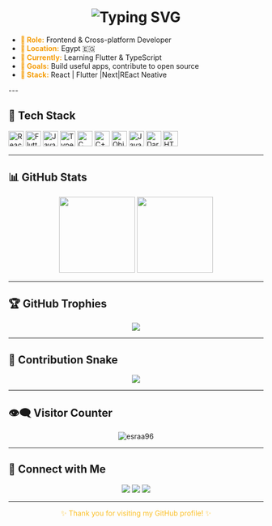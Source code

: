 <!-- 👇 GitHub Profile README Template - Customized by ChatGPT -->

<!-- Typing animation -->
<h1 align="center">
  <img src="https://readme-typing-svg.herokuapp.com?font=Fira+Code&weight=700&size=24&duration=4000&pause=1000&color=F97316&center=true&vCenter=true&width=435&lines=Hi+%F0%9F%91%8B%2C+I'm+Esraa+Awad;Frontend+%26+Cross-platform+Developer;Welcome+to+my+GitHub+profile!" alt="Typing SVG" />
</h1>

<ul>
  <li><strong style="color:#F59E0B;">💼 Role:</strong> Frontend & Cross-platform Developer</li>
  <li><strong style="color:#F59E0B;">📍 Location:</strong> Egypt 🇪🇬</li>
  <li><strong style="color:#F59E0B;">🔭 Currently:</strong> Learning Flutter & TypeScript</li>
  <li><strong style="color:#F59E0B;">🎯 Goals:</strong> Build useful apps, contribute to open source</li>
  <li><strong style="color:#F59E0B;">🧠 Stack:</strong> React | Flutter |Next|REact Neative</li>
</ul>
---

## 🔧 Tech Stack
<div align="left">
  <img src="https://cdn.jsdelivr.net/gh/devicons/devicon/icons/react/react-original.svg" height="30" title="React"/>
  <img src="https://cdn.jsdelivr.net/gh/devicons/devicon/icons/flutter/flutter-original.svg" height="30" title="Flutter"/>
  <img src="https://cdn.jsdelivr.net/gh/devicons/devicon/icons/javascript/javascript-original.svg" height="30" title="JavaScript"/>
  <img src="https://cdn.jsdelivr.net/gh/devicons/devicon/icons/typescript/typescript-original.svg" height="30" title="TypeScript"/>
 <img src="https://cdn.jsdelivr.net/gh/devicons/devicon/icons/c/c-original.svg" height="30" title="C"/>
  <img src="https://cdn.jsdelivr.net/gh/devicons/devicon/icons/cplusplus/cplusplus-original.svg" height="30" title="C++"/>
  <img src="https://img.shields.io/badge/OOP-Concept-orange?style=flat&logo=codeforces&logoColor=white" height="30" title="Object-Oriented Programming"/>
  <img src="https://cdn.jsdelivr.net/gh/devicons/devicon/icons/javascript/javascript-original.svg" height="30" title="JavaScript"/>
  <img src="https://cdn.jsdelivr.net/gh/devicons/devicon/icons/dart/dart-original.svg" height="30" title="Dart"/>
  <img src="https://cdn.jsdelivr.net/gh/devicons/devicon/icons/html5/html5-original.svg" height="30" title="HTML"/>
</div>

---

## 📊 GitHub Stats
<div align="center">
  <img src="https://github-readme-stats.vercel.app/api?username=esraa96&show_icons=true&theme=orange&icon_color=F97316&text_color=FB923C&title_color=DC2626" height="150"/>
  <img src="https://github-readme-stats.vercel.app/api/top-langs/?username=esraa96&layout=compact&theme=orange&title_color=DC2626&text_color=FBBF24" height="150"/>
</div>

---

## 🏆 GitHub Trophies
<p align="center">
  <img src="https://github-profile-trophy.vercel.app/?username=esraa96&theme=flat&row=1&title=MultiLanguage,Commit,Repositories,Followers,Stars&margin-w=10&no-frame=true&title_color=F59E0B&text_color=DC2626"/>
</p>

---

## 🐍 Contribution Snake
<p align="center">
  <img src="https://raw.githubusercontent.com/esraa96/esraa96/output/github-contribution-grid-snake.svg" />
</p>

---

## 👁️‍🗨️ Visitor Counter
<p align="center">
  <img src="https://komarev.com/ghpvc/?username=esraa96&label=Profile%20views&color=FF5733&style=flat-square" alt="esraa96" />
</p>

---

## 🔗 Connect with Me
<p align="center">
  <a href="mailto:esrawad96@gmail.com"><img src="https://img.shields.io/badge/Gmail-D14836?style=for-the-badge&logo=gmail&logoColor=white"/></a>
  <a href="https://www.linkedin.com/in/esraa-a-73a693256/"><img src="https://img.shields.io/badge/LinkedIn-F97316?style=for-the-badge&logo=linkedin&logoColor=white"/></a>
  <a href="https://github.com/esraa96"><img src="https://img.shields.io/badge/GitHub-DC2626?style=for-the-badge&logo=github&logoColor=white"/></a>
</p>

---

<p align="center" style="color:#FBBF24;">✨ Thank you for visiting my GitHub profile! ✨</p>


